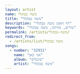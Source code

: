 ```yaml
---
layout: artist
name: משה טבקולי
title: "משה טבקולי"
description: "דף האמן משה טבקולי"
keywords: "שירים, מוזיקה, משה טבקולי"
permalink: /artists/משה-טבקולי/
redirect_from:
  - /artists/list/משה טבקולי
songs:
  - number: "32931"
    name: "אני כאן"
    album: "סינגלים"
    artist: "משה טבקולי"
---
```

